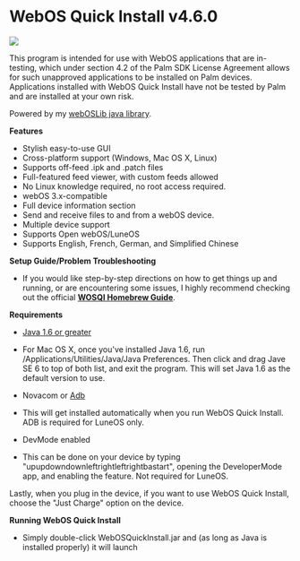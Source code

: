 WebOS Quick Install v4.6.0
===================

[![](http://i57.tinypic.com/rc7all_th.png)](http://oi57.tinypic.com/rc7all.jpg)


This program is intended for use with WebOS applications that are in-testing, which under section 4.2 of the Palm SDK License Agreement allows for such unapproved applications to be installed on Palm devices.  Applications installed with WebOS Quick Install have not be tested by Palm and are installed at your own risk.

Powered by my [webOSLib java library](https://github.com/JayCanuck/java-weboslib).

**Features**

* Stylish easy-to-use GUI
* Cross-platform support (Windows, Mac OS X, Linux)
* Supports off-feed .ipk and .patch files
* Full-featured feed viewer, with custom feeds allowed
* No Linux knowledge required, no root access required.
* webOS 3.x-compatible
* Full device information section
* Send and receive files to and from a webOS device.
* Multiple device support
* Supports Open webOS/LuneOS
* Supports English, French, German, and Simplified Chinese


**Setup Guide/Problem Troubleshooting**
* If you would like step-by-step directions on how to get things up and running, or are encountering some issues, I highly recommend checking out the official **[WOSQI Homebrew Guide](http://bit.ly/wosqi-guide)**.


**Requirements**

* [Java 1.6 or greater](http://www.java.com/en/download/manual.jsp)
 * For Mac OS X, once you've installed Java 1.6, run /Applications/Utilities/Java/Java Preferences. Then click and drag Jave SE 6 to top of both list, and exit the program. This will set Java 1.6 as the default version to use.

* Novacom or [Adb](http://lifehacker.com/the-easiest-way-to-install-androids-adb-and-fastboot-to-1586992378)
 * This will get installed automatically when you run WebOS Quick Install. ADB is required for LuneOS only.

* DevMode enabled
 * This can be done on your device by typing "upupdowndownleftrightleftrightbastart", opening the DeveloperMode app, and enabling the feature. Not required for LuneOS.

Lastly, when you plug in the device, if you want to use WebOS Quick Install, choose the "Just Charge" option on the device.

**Running WebOS Quick Install**

* Simply double-click WebOSQuickInstall.jar and (as long as Java is installed properly) it will launch
